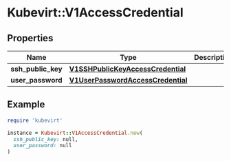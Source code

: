 # Kubevirt::V1AccessCredential

## Properties

| Name | Type | Description | Notes |
| ---- | ---- | ----------- | ----- |
| **ssh_public_key** | [**V1SSHPublicKeyAccessCredential**](V1SSHPublicKeyAccessCredential.md) |  | [optional] |
| **user_password** | [**V1UserPasswordAccessCredential**](V1UserPasswordAccessCredential.md) |  | [optional] |

## Example

```ruby
require 'kubevirt'

instance = Kubevirt::V1AccessCredential.new(
  ssh_public_key: null,
  user_password: null
)
```

